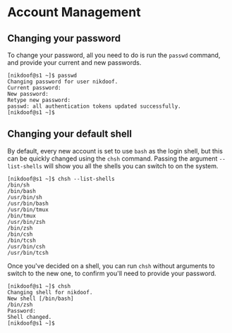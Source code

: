 # Account Management

## Changing your password

To change your password, all you need to do is run the `passwd` command, and provide your current and new passwords.

```
[nikdoof@s1 ~]$ passwd
Changing password for user nikdoof.
Current password:
New password:
Retype new password:
passwd: all authentication tokens updated successfully.
[nikdoof@s1 ~]$
```

## Changing your default shell

By default, every new account is set to use `bash` as the login shell, but this can be quickly changed using the `chsh` command. Passing the argument `--list-shells` will show you all the shells you can switch to on the system.

```
[nikdoof@s1 ~]$ chsh --list-shells
/bin/sh
/bin/bash
/usr/bin/sh
/usr/bin/bash
/usr/bin/tmux
/bin/tmux
/usr/bin/zsh
/bin/zsh
/bin/csh
/bin/tcsh
/usr/bin/csh
/usr/bin/tcsh
```

Once you've decided on a shell, you can run `chsh` without arguments to switch to the new one, to confirm you'll need to provide your password.

```
[nikdoof@s1 ~]$ chsh
Changing shell for nikdoof.
New shell [/bin/bash]
/bin/zsh
Password:
Shell changed.
[nikdoof@s1 ~]$
```


